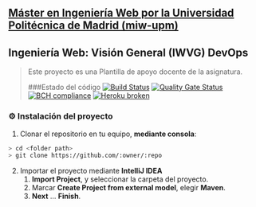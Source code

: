 ## [Máster en Ingeniería Web por la Universidad Politécnica de Madrid (miw-upm)](http://miw.etsisi.upm.es)
## Ingeniería Web: Visión General (IWVG) DevOps
> Este proyecto es una Plantilla de apoyo docente de la asignatura.
>
>###Estado del código
>[![Build Status](https://travis-ci.org/mikelsanabria11/iwvg-devops-mikel-sanabria2.svg?branch=develop)](https://travis-ci.org/mikelsanabria11/iwvg-devops-mikel-sanabria2)
>[![Quality Gate Status](https://sonarcloud.io/api/project_badges/measure?project=es.upm.miw%3Aiwvg-devops-mikel-sanabria2&metric=alert_status)](https://sonarcloud.io/dashboard?id=es.upm.miw%3Aiwvg-devops-mikel-sanabria2)
>[![BCH compliance](https://bettercodehub.com/edge/badge/mikelsanabria11/iwvg-devops-mikel-sanabria2?branch=develop)](https://bettercodehub.com/)
>[![Heroku broken](https://iwvg-devops-mikel-sanabria2.herokuapp.com/system/version-badge)](https://iwvg-devops-mikel-sanabria2.herokuapp.com/swagger-ui.html)
### :gear: Instalación del proyecto
1. Clonar el repositorio en tu equipo, **mediante consola**:
```sh
> cd <folder path>
> git clone https://github.com/:owner/:repo
```
2. Importar el proyecto mediante **IntelliJ IDEA**
   1. **Import Project**, y seleccionar la carpeta del proyecto.
   1. Marcar **Create Project from external model**, elegir **Maven**.
   1. **Next** … **Finish**.
   

